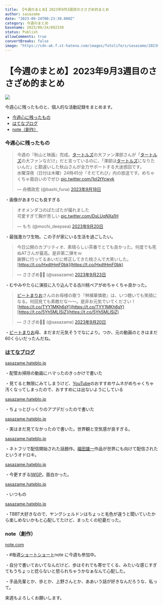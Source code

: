 ```yaml
---
title: 【今週のまとめ】2023年9月3週目のささざめ的まとめ
author: sasazame
date: "2023-09-24T00:23:30.000Z"
category: 今週のまとめ
basename: 2023/09/24/092330
status: Publish
allowComments: true
convertBreaks: false
image: "https://cdn-ak.f.st-hatena.com/images/fotolife/s/sasazame/20230812/20230812235302.png"
---
```

# 【今週のまとめ】2023年9月3週目のささざめ的まとめ

![](https://cdn-ak.f.st-hatena.com/images/fotolife/s/sasazame/20230812/20230812235302.png)

今週心に残ったものと、個人的な活動記録をまとめます。

<!-- Extended Body -->

-   [今週心に残ったもの](#今週心に残ったもの)
-   [はてなブログ](#はてなブログ)
-   [note（創作）](#note創作)

### 今週心に残ったもの

> 今週の『秋山と映画』完成。[タートルズ](https://d.hatena.ne.jp/keyword/%A5%BF%A1%BC%A5%C8%A5%EB%A5%BA)の大ファン澤部さんが「[タートルズ](https://d.hatena.ne.jp/keyword/%A5%BF%A1%BC%A5%C8%A5%EB%A5%BA)の大ファンなだけ」だと言っているのに、「澤部は[タートルズ](https://d.hatena.ne.jp/keyword/%A5%BF%A1%BC%A5%C8%A5%EB%A5%BA)になりたいんだ」と勘違いした秋山さんが全力サポートする大迷惑回です。  
> 水曜深夜（日付は木曜）24時45分『そだてれび』内の放送です。めちゃくちゃ面白いのでぜひ [pic.twitter.com/1ol2tYcwvk](https://t.co/1ol2tYcwvk)
> 
> — 舟橋政宏 (@bashi\_funa) [2023年9月18日](https://twitter.com/bashi_funa/status/1703773882614956100?ref_src=twsrc%5Etfw)

・画像があまりにも良すぎる

> オオメンダコのぱたぱたが撮れました  
> 可愛すぎて胸が苦しい [pic.twitter.com/DsLUqNXa1H](https://t.co/DsLUqNXa1H)
> 
> — もち (@mochi\_deepsea) [2023年9月20日](https://twitter.com/mochi_deepsea/status/1704468411680784515?ref_src=twsrc%5Etfw)

・最強激カワ生物。この子が家にいる生活を過ごしたい。

> 今日公開のカプリティオ、素晴らしい茶番でとても良かった。何度でも死ぬATさんが最高。是非第二弾をｗ  
> 謝罪に行ってるあいだに修正してきた桃さんで大笑いした。 [https://t.co/HxdtHmF0bk](https://t.co/HxdtHmF0bk)
> 
> — ささざめ🎋🦈 (@sasazame) [2023年9月23日](https://twitter.com/sasazame/status/1705424778109362351?ref_src=twsrc%5Etfw)

・むやみやたらに演技に入り込んでる古川桃ペアがめちゃくちゃ良かった。

> [ビートまりお](https://d.hatena.ne.jp/keyword/%A5%D3%A1%BC%A5%C8%A4%DE%A4%EA%A4%AA)さんのお母様の歌う『林檎華憐歌』は、いつ聴いても笑顔になる。何回見ても素敵だな～～。是非お元気でいてください！[https://t.co/TYY1MKh6sY](https://t.co/TYY1MKh6sY) [https://t.co/5Yh5MLISiZ](https://t.co/5Yh5MLISiZ)
> 
> — ささざめ🎋🦈 (@sasazame) [2023年9月20日](https://twitter.com/sasazame/status/1704336150004150488?ref_src=twsrc%5Etfw)

・[ビートまりお](https://d.hatena.ne.jp/keyword/%A5%D3%A1%BC%A5%C8%A4%DE%A4%EA%A4%AA)母、まだまだ元気そうでなにより。つか、元の動画のときはまだ60くらいだったんだね。

### [はてなブログ](https://d.hatena.ne.jp/keyword/%A4%CF%A4%C6%A4%CA%A5%D6%A5%ED%A5%B0)

[sasazame.hateblo.jp](https://sasazame.hateblo.jp/entry/2023/09/18/200621)

・配管お掃除の動画にハマったのきっかけで書いた

・見てると無限にみてしまうけど、[YouTube](https://d.hatena.ne.jp/keyword/YouTube)のおすすめサムネがめちゃくちゃ汚くなってしまったので、おすすめには出ないようにしている

[sasazame.hateblo.jp](https://sasazame.hateblo.jp/entry/2023/09/19/202601)

・ちょっとびっくりのアプデだったので書いた

[sasazame.hateblo.jp](https://sasazame.hateblo.jp/entry/2023/09/20/120000)

・実はまだ見てなかったので書いた。世界観と空気感が良すぎる。

[sasazame.hateblo.jp](https://sasazame.hateblo.jp/entry/2023/09/20/190000)

・ネトフリで配信開始された話題作。[福田雄一](https://d.hatena.ne.jp/keyword/%CA%A1%C5%C4%CD%BA%B0%EC)作品が世界にも向けて配信されたというオドロキ。

[sasazame.hateblo.jp](https://sasazame.hateblo.jp/entry/2023/09/21/120000)

・今更すぎる[IWGP](https://d.hatena.ne.jp/keyword/IWGP)。面白かった。

[sasazame.hateblo.jp](https://sasazame.hateblo.jp/entry/2023/09/22/120000)

・いつもの

[sasazame.hateblo.jp](https://sasazame.hateblo.jp/entry/2023/09/23/120000)

・TBBT大好きなので、ヤングシェルドンはちょっと毛色が違うと聞いていたから楽しめないかもと心配してたけど、まったくの杞憂だった。

### note（創作）

[note.com](https://note.com/sasazame/n/nf56f5fe71600)

・#毎週[ショートショート](https://d.hatena.ne.jp/keyword/%A5%B7%A5%E7%A1%BC%A5%C8%A5%B7%A5%E7%A1%BC%A5%C8)note に今週も参加中。

・自分で書いておいてなんだけど、歩はそれでも寄せてくる、みたいな感じすぎてもうちょっと捻らないと怒られちゃうかなぁなんて心配した。

・手品先輩とか、歩とか、上野さんとか、ああいう話が好きなんだろうな、私って。

来週もよろしくお願いします。